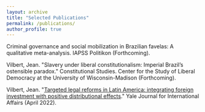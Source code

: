 ```yaml
---
layout: archive
title: "Selected Publications"
permalink: /publications/
author_profile: true
---
```



Criminal governance and social mobilization in Brazilian favelas: A qualitative meta-analysis. IAPSS Politikon (Forthcoming).

Vilbert, Jean. "Slavery under liberal constitutionalism: Imperial Brazil’s ostensible paradox." Constitutional Studies. Center for the Study of Liberal Democracy at the University of Wisconsin-Madison (Forthcoming).

Vilbert, Jean. "[Targeted legal reforms in Latin America: integrating foreign investment with positive distributional effects](https://www.yalejournal.org/publications/targeted-legal-reforms-in-latin-america-integrating-foreign-investment-with-positive-distributional-effects)." Yale Journal for International Affairs (April 2022).
